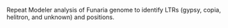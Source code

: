 Repeat Modeler analysis of Funaria genome to identify LTRs (gypsy, copia, helitron, and unknown) and positions. 
